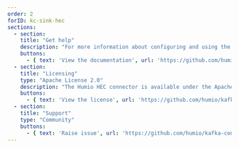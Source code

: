 ```yaml
---
order: 2
forID: kc-sink-hec
sections:
  - section:
    title: "Get help"
    description: "For more information about configuring and using the connector, see the documentation."
    buttons:
      - { text: 'View the documentation', url: 'https://github.com/humio/kafka-connect-hec-sink' }
  - section:
    title: "Licensing"
    type: "Apache License 2.0"
    description: "The Humio HEC connector is available under the Apache License 2.0 license."
    buttons:
      - { text: 'View the license', url: 'https://github.com/humio/kafka-connect-hec-sink/blob/master/LICENSE' }
  - section:
    title: "Support"
    type: "Community"
    buttons:
      - { text: 'Raise issue', url: 'https://github.com/humio/kafka-connect-hec-sink/issues' }
---
```

